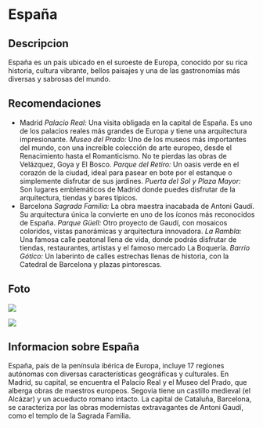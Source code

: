 # España

## Descripcion
España es un país ubicado en el suroeste de Europa, conocido por su rica historia, cultura vibrante, bellos paisajes y una de las gastronomías más diversas y sabrosas del mundo.

## Recomendaciones
- Madrid
*Palacio Real:* Una visita obligada en la capital de España. Es uno de los palacios reales más grandes de Europa y tiene una arquitectura impresionante.
*Museo del Prado:* Uno de los museos más importantes del mundo, con una increíble colección de arte europeo, desde el Renacimiento hasta el Romanticismo. No te pierdas las obras de Velázquez, Goya y El Bosco.
*Parque del Retiro:* Un oasis verde en el corazón de la ciudad, ideal para pasear en bote por el estanque o simplemente disfrutar de sus jardines.
*Puerta del Sol y Plaza Mayor:* Son lugares emblemáticos de Madrid donde puedes disfrutar de la arquitectura, tiendas y bares típicos.
- Barcelona
*Sagrada Familia:* La obra maestra inacabada de Antoni Gaudí. Su arquitectura única la convierte en uno de los íconos más reconocidos de España.
*Parque Güell:* Otro proyecto de Gaudí, con mosaicos coloridos, vistas panorámicas y arquitectura innovadora.
*La Rambla:* Una famosa calle peatonal llena de vida, donde podrás disfrutar de tiendas, restaurantes, artistas y el famoso mercado La Boquería.
*Barrio Gótico:* Un laberinto de calles estrechas llenas de historia, con la Catedral de Barcelona y plazas pintorescas.

## Foto
![](https://dynamic-media-cdn.tripadvisor.com/media/photo-o/09/af/ca/4f/caption.jpg?w=1200&h=-1&s=1)

![](https://www.barcelo.com/guia-turismo/wp-content/uploads/2019/03/museo-del-prado-2.jpg)

## Informacion sobre España
España, país de la península ibérica de Europa, incluye 17 regiones autónomas con diversas características geográficas y culturales. En Madrid, su capital, se encuentra el Palacio Real y el Museo del Prado, que alberga obras de maestros europeos. Segovia tiene un castillo medieval (el Alcázar) y un acueducto romano intacto. La capital de Cataluña, Barcelona, se caracteriza por las obras modernistas extravagantes de Antoni Gaudí, como el templo de la Sagrada Familia.